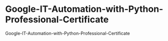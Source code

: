 # Google-IT-Automation-with-Python-Professional-Certificate
Google-IT-Automation-with-Python-Professional-Certificate

<!-- ## 복습자료 (Reviews)
- [module2-1 qwiklabs](https://googlecoursera.qwiklabs.com/focuses/20597623?parent=lti_session)
- [module2-2 qwiklabs - handling files](https://googlecoursera.qwiklabs.com/focuses/20635449?parent=lti_session) -->
